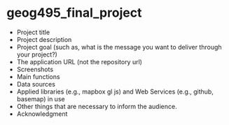 # geog495_final_project

- Project title
- Project description
- Project goal (such as, what is the message you want to deliver through your project?)
- The application URL (not the repository url)
- Screenshots
- Main functions
- Data sources
- Applied libraries (e.g., mapbox gl js) and Web Services (e.g., github, basemap) in use
- Other things that are necessary to inform the audience.
- Acknowledgment
